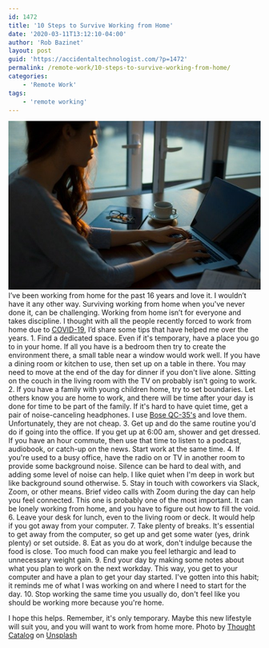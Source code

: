 ```yaml
---
id: 1472
title: '10 Steps to Survive Working from Home'
date: '2020-03-11T13:12:10-04:00'
author: 'Rob Bazinet'
layout: post
guid: 'https://accidentaltechnologist.com/?p=1472'
permalink: /remote-work/10-steps-to-survive-working-from-home/
categories:
    - 'Remote Work'
tags:
    - 'remote working'
---
```


![10 Steps to Survive Working from Home](/assets/img/2020/03/thought-catalog-UK78i6vK3sc-unsplash.jpg "thought-catalog-UK78i6vK3sc-unsplash.jpg") I’ve been working from home for the past 16 years and love it. I wouldn’t have it any other way. Surviving working from home when you've never done it, can be challenging. Working from home isn’t for everyone and takes discipline. I thought with all the people recently forced to work from home due to [COVID-19](https://www.cdc.gov/coronavirus/2019-ncov/about/share-facts.html), I’d share some tips that have helped me over the years. 1. Find a dedicated space. Even if it's temporary, have a place you go to in your home. If all you have is a bedroom then try to create the environment there, a small table near a window would work well. If you have a dining room or kitchen to use, then set up on a table in there. You may need to move at the end of the day for dinner if you don't live alone. Sitting on the couch in the living room with the TV on probably isn't going to work.
2. If you have a family with young children home, try to set boundaries. Let others know you are home to work, and there will be time after your day is done for time to be part of the family. If it's hard to have quiet time, get a pair of noise-canceling headphones. I use [Bose QC-35's](https://www.bose.com/en_us/products/headphones/over_ear_headphones/quietcomfort-35-wireless-ii.html#v=qc35_ii_black) and love them. Unfortunately, they are not cheap.
3. Get up and do the same routine you'd do if going into the office. If you get up at 6:00 am, shower and get dressed. If you have an hour commute, then use that time to listen to a podcast, audiobook, or catch-up on the news. Start work at the same time.
4. If you're used to a busy office, have the radio on or TV in another room to provide some background noise. Silence can be hard to deal with, and adding some level of noise can help. I like quiet when I'm deep in work but like background sound otherwise.
5. Stay in touch with coworkers via Slack, Zoom, or other means. Brief video calls with Zoom during the day can help you feel connected. This one is probably one of the most important. It can be lonely working from home, and you have to figure out how to fill the void.
6. Leave your desk for lunch, even to the living room or deck. It would help if you got away from your computer.
7. Take plenty of breaks. It's essential to get away from the computer, so get up and get some water (yes, drink plenty) or set outside.
8. Eat as you do at work, don't indulge because the food is close. Too much food can make you feel lethargic and lead to unnecessary weight gain.
9. End your day by making some notes about what you plan to work on the next workday. This way, you get to your computer and have a plan to get your day started. I've gotten into this habit; it reminds me of what I was working on and where I need to start for the day.
10. Stop working the same time you usually do, don't feel like you should be working more because you're home.
 
 I hope this helps. Remember, it's only temporary. Maybe this new lifestyle will suit you, and you will want to work from home more. Photo by [Thought Catalog](https://unsplash.com/@thoughtcatalog?utm_source=unsplash&utm_medium=referral&utm_content=creditCopyText) on [Unsplash](https://unsplash.com/s/photos/work-from-home?utm_source=unsplash&utm_medium=referral&utm_content=creditCopyText)